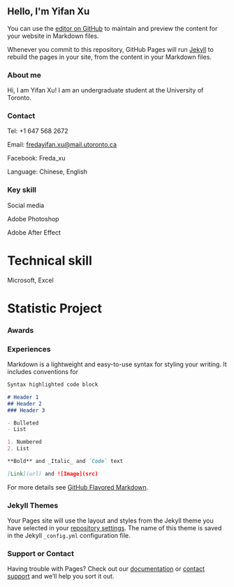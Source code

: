 ## Hello, I'm Yifan Xu

You can use the [editor on GitHub](https://github.com/fredayff/mywebsite/edit/gh-pages/index.md) to maintain and preview the content for your website in Markdown files.

Whenever you commit to this repository, GitHub Pages will run [Jekyll](https://jekyllrb.com/) to rebuild the pages in your site, from the content in your Markdown files.

### About me
Hi, I am Yifan Xu! I am an undergraduate student at the University of Toronto.


### Contact

Tel: +1 647 568 2672 

Email: fredayifan.xu@mail.utoronto.ca

Facebook: Freda_xu

Language: Chinese, English



### Key skill

Social media 

Adobe Photoshop

Adobe After Effect


# Technical skill


Microsoft, Excel


# Statistic Project




### Awards


### Experiences

Markdown is a lightweight and easy-to-use syntax for styling your writing. It includes conventions for

```markdown
Syntax highlighted code block

# Header 1
## Header 2
### Header 3

- Bulleted
- List

1. Numbered
2. List

**Bold** and _Italic_ and `Code` text

[Link](url) and ![Image](src)
```

For more details see [GitHub Flavored Markdown](https://guides.github.com/features/mastering-markdown/).

### Jekyll Themes

Your Pages site will use the layout and styles from the Jekyll theme you have selected in your [repository settings](https://github.com/fredayff/mywebsite/settings). The name of this theme is saved in the Jekyll `_config.yml` configuration file.

### Support or Contact

Having trouble with Pages? Check out our [documentation](https://docs.github.com/categories/github-pages-basics/) or [contact support](https://support.github.com/contact) and we’ll help you sort it out.
